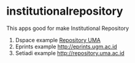 # institutionalrepository
This apps good for make Institutional Repository
1. Dspace example <a href="http://repository.uma.ac.id">Repository UMA </a>
2. Eprints example http://eprints.ugm.ac.id
3. Setiadi example http://repository.uma.ac.id
